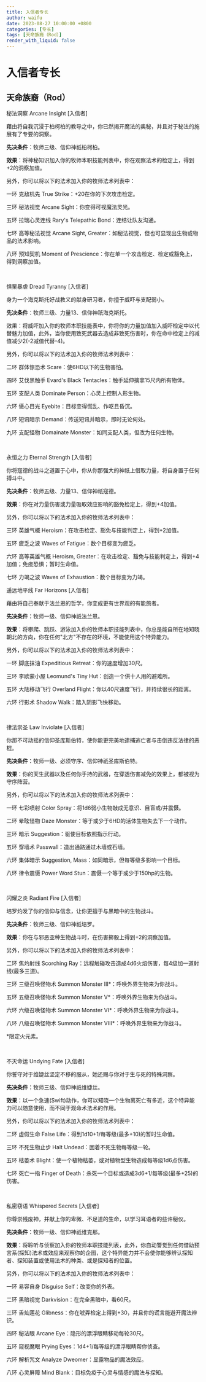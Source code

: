 ```yaml
---
title: 入信者专长
author: waifu
date: 2023-08-27 10:00:00 +0800
categories: [专长]
tags: [天命族裔（Rod）]
render_with_liquid: false
---
```

# 入信者专长
## 天命族裔（Rod）



秘法洞察 Arcane
Insight [入信者]



藉由将自我沉浸于柏柯柏的教导之中，你已然揭开魔法的奥秘，并且对于秘法的施展有了专要的洞察。 


**先决条件**：牧师三级、信仰神祇柏柯柏。 


**效果**：将神秘知识加入你的牧师本职技能列表中，你在观察法术的检定上，得到+2的洞察加值。 


另外，你可以将以下的法术加入你的牧师法术列表中： 


一环 克敌机先 True Strike：+20在你的下次攻击检定。 


三环 秘法视觉 Arcane Sight：你变得可视魔法灵光。 


五环 拉瑞心灵连线 Rary's Telepathic Bond：连结让队友沟通。 


七环 高等秘法视觉 Arcane Sight, Greater：如秘法视觉，但也可显现出生物或物品的法术影响。 


八环 预知契机 Moment of Prescience：你在单一个攻击检定、检定或豁免上，得到洞察加值。 


 


惧栗暴虐 Dread
Tyranny [入信者]



身为一个海克斯托好战教义的献身研习者，你擅于威吓与支配弱小。 


**先决条件**：牧师三级、力量13、信仰神祇海克斯托。 


效果：将威吓加入你的牧师本职技能表中，你将你的力量加值加入威吓检定中以代替魅力加值，此外，当你使用致死武器去造成非致死伤害时，你在命中检定上的减值减少2(-2减值代替-4)。 


另外，你可以将以下的法术加入你的牧师法术列表中： 


二环 群体惊恐术 Scare：使6HD以下的生物害怕。 


四环 艾伐黑触手 Evard's Black Tentacles：触手延伸擒拿15尺内所有物体。 


五环 支配人类 Dominate Person：心灵上控制人形生物。 


六环 慑心目光 Eyebite：目标变得慌乱、作呕且昏沉。 


八环 短讯暗示 Demand：传送短讯并暗示，即时无论何处。 


九环 支配怪物 Domainate Monster：如同支配人类，但改为任何生物。 


 


永恒之力 Eternal
Strength [入信者]



你将寇德的战斗之道置于心中，你从你那强大的神祇上借取力量，将自身置于任何搏斗中。 


**先决条件**：牧师五级、力量13、信仰神祇寇德。 


**效果**：你在对力量伤害或力量吸取效应影响的豁免检定上，得到+4加值。 


另外，你可以将以下的法术加入你的牧师法术列表中： 


三环 英雄气概 Heroism：在攻击检定、豁免与技能判定上，得到+2加值。 


五环 疲乏之波 Waves of Fatigue：数个目标变为疲乏。 


六环 高等英雄气概 Heroism, Greater：在攻击检定、豁免与技能判定上，得到+4加值；免疫恐惧；暂时生命值。 


七环 力竭之波 Waves of Exhaustion：数个目标变为力竭。 


遥远地平线 Far
Horizons [入信者]



藉由将自己奉献于法兰恩的哲学，你变成更有世界观的有能旅者。 


**先决条件**：牧师一级、信仰神祇法兰恩。 


**效果**：将攀爬、跳跃、游泳加入你的牧师本职技能列表中，你总是能自所在地知晓朝北的方向，你在任何"北方"不存在的环境，不能使用这个特异能力。 


另外，你可以将以下的法术加入你的牧师法术列表中： 


一环 脚底抹油 Expeditious Retreat：你的速度增加30尺。 


三环 李欧蒙小屋 Leomund's Tiny Hut：创造一个供十人用的避难所。 


五环 大陆移动飞行 Overland Flight：你以40尺速度飞行，并持续很长的距离。 


六环 行影术 Shadow Walk：踏入阴影飞快移动。 


 


律法崇圣 Law
Inviolate [入信者]



你那不可动摇的信仰圣库斯伯特，使你能更完美地逮捕逃亡者与击倒违反法律的恶棍。 


**先决条件**：牧师一级、必须守序、信仰神祇圣库斯伯特。 


**效果**：你的天生武器以及任何你手持的武器，在穿透伤害减免的效果上，都被视为守序阵营。 


另外，你可以将以下的法术加入你的牧师法术列表中： 


一环 七彩喷射 Color Spray：将1d6弱小生物敲成无意识、目盲或/并震慑。 


二环 晕眩怪物 Daze Monster：等于或少于6HD的活体生物失去下一个动作。 


三环 暗示 Suggestion：驱使目标依照指示行动。 


五环 穿墙术 Passwall：造出通路通过木墙或石墙。 


六环 集体暗示 Suggestion, Mass：如同暗示，但每等级多影响一个目标。 


八环 律令震慑 Power Word Stun：震慑一个等于或少于150hp的生物。 


 


闪耀之炎 Radiant
Fire [入信者]



培罗灼发了你的信仰与信念，让你更擅于与黑暗中的生物战斗。 


**先决条件**：牧师三级、信仰神祇培罗。 


**效果**：你在与邪恶亚种生物战斗时，在伤害掷骰上得到+2的洞察加值。 


另外，你可以将以下的法术加入你的牧师法术列表中： 


二环 焦灼射线 Scorching Ray：远程触碰攻击造成4d6火焰伤害，每4级加一道射线(最多三道)。 


三环 三级召唤怪物术 Summon Monster Ⅲ\*：呼唤外界生物来为你战斗。 


五环 五级召唤怪物术 Summon Monster Ⅴ\*：呼唤外界生物来为你战斗。 


六环 六级召唤怪物术 Summon Monster Ⅵ\*：呼唤外界生物来为你战斗。 


八环 八级召唤怪物术 Summon Monster Ⅷ\*：呼唤外界生物来为你战斗。 


\*限定火元素。 


 


不灭命运 Undying
Fate [入信者]



你誓守对于维婕丝坚定不移的服从，她还赐与你对于生与死的特殊洞察。 


**先决条件**：牧师三级、信仰神祇维婕丝。 


**效果**：以一个急速(Swift)动作，你可以知晓一个生物离死亡有多近，这个特异能力可以随意使用，而不同于观命术法术的作用。 


另外，你可以将以下的法术加入你的牧师法术列表中： 


二环 虚假生命 False Life：得到1d10+1/每等级(最多+10)的暂时生命值。 


三环 不死生物止步 Halt Undead：固着不死生物每等级一轮。 


五环 枯萎术 Blight：使一个植物枯萎，或对植物型生物造成每等级1d6点伤害。 


七环 死亡一指 Finger of Death：杀死一个目标或造成3d6+1/每等级(最多+25)的伤害。 


 


私密窃语
Whispered Secrets [入信者] 


你尊崇残废神，并献上你的卑微、不足道的生命，以学习耳语者的些许秘仪。 


**先决条件**：牧师一级、信仰神祇维克那。 


**效果**：将聆听与侦察加入你的牧师本职技能列表，此外，你自动警觉到任何借助预言系(探知)法术或效应来观察你的企图，这个特异能力并不会使你能够辨认探知者、探知装置或使用法术的种类、或是探知者的位置。 


另外，你可以将以下的法术加入你的牧师法术列表中： 


一环 易容自身 Disguise Self：改变你的外表。 


二环 黑暗视觉 Darkvision：在完全黑暗中，看60尺。 


三环 舌灿莲花 Glibness：你在唬弄检定上得到+30，并且你的谎言能避开魔法辨识。 


四环 秘法眼 Arcane Eye：隐形的漂浮眼睛移动每轮30尺。 


五环 窥视魔眼 Prying Eyes：1d4+1/每等级的漂浮眼睛帮你侦查。 


六环 解析咒文 Analyze Dweomer：显露物品的魔法效应。 


八环 心灵屏障 Mind Blank：目标免疫于心灵与情感的魔法与探知。 






